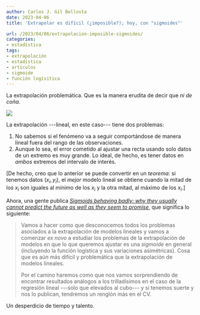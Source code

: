 ```yaml
---
author: Carlos J. Gil Bellosta
date: 2023-04-06
title: 'Extrapolar es difícil (¿imposible?); hoy, con "sigmoides"'

url: /2023/04/06/extrapolacion-imposible-sigmoides/
categories:
- estadística
tags:
- extrapolación
- estadística
- artículos
- sigmoide
- función logísitica
---
```


La extrapolación problemática. Que es la manera erudita de decir que _ni de coña_.

![](/wp-uploads/2023/extrapolating.png#center)

La extrapolación ---lineal, en este caso--- tiene dos problemas:

1. No sabemos si el fenómeno va a seguir comportándose de manera lineal fuera del rango de las observaciones.
2. Aunque lo sea, el error cometido al ajustar una recta usando solo datos de un extremo es muy grande. Lo ideal, de hecho, es tener datos en _ambos_ extremos del intervalo de interés.

[De hecho, creo que lo anterior se puede convertir en un _teorema_: si tenemos datos $(x_i, y_i)$, el _mejor_ modelo lineal se obtiene cuando la mitad de los $x_i$ son iguales al mínimo de los $x_i$ y la otra mitad, al máximo de los $x_i$.]

Ahora, una gente publica
[_Sigmoids behaving badly: why they usually cannot predict the future as well as they seem to promise_](https://arxiv.org/abs/2109.08065),
que significa lo siguiente:

> Vamos a hacer como que desconocemos todos los problemas asociados a la extrapolación de modelos lineales y vamos a comenzar _ex novo_ a estudiar los problemas de la extrapolación de modelos en que lo que queremos ajustar es una _sigmoide_ en general (incluyendo la función logística y sus variaciones asimétricas). Cosa que es aún más difícil y problemática que la extrapolación de modelos lineales.
>
> Por el camino haremos como que nos vamos sorprendiendo de encontrar resultados análogos a los trilladísimos en el caso de la regresión lineal ---solo que elevados al cubo--- y si tenemos suerte y nos lo publican, tendremos un renglón más en el CV.

Un desperdicio de tiempo y talento.


